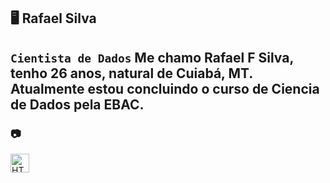 ## 🖥 Rafael Silva
**`Cientista de Dados`**
Me chamo Rafael F Silva, tenho 26 anos, natural de Cuiabá, MT.
Atualmente estou concluindo o curso de Ciencia de Dados pela EBAC. 
---
### 📷


<img 
  align="left" 
    alt="HTML"
    title="HTML" 
    width="30px" 
    style="padding-right: 10px;"
  src="https://cdn.jsdelivr.net/gh/devicons/devicon@latest/icons/python/python-original.svg"
  />
          
          
          
